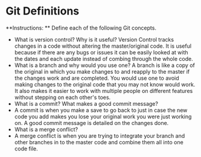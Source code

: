 # Git Definitions

**Instructions: ** Define each of the following Git concepts.

* What is version control?  Why is it useful?
Version Control tracks changes in a code without altering the master/original code. It is useful because if there are any bugs or issues it can be easily looked at with the dates and each update instead of combing through the whole code. 
* What is a branch and why would you use one?
A branch is like a copy of the original in which you make changes to and reapply to the master if the changes work and are completed. You would use one to avoid making changes to the original code that you may not know would work. It also makes it easier to work with multiple people on different features without stepping on each other's toes. 
* What is a commit? What makes a good commit message?
* A commit is when you make a save to go back to just in case the new code you add makes you lose your original work you were just working on. A good commit message is detailed on the changes done.
* What is a merge conflict?
* A merge conflict is when you are trying to integrate your branch and other branches in to the master code and combine them all into one code file. 